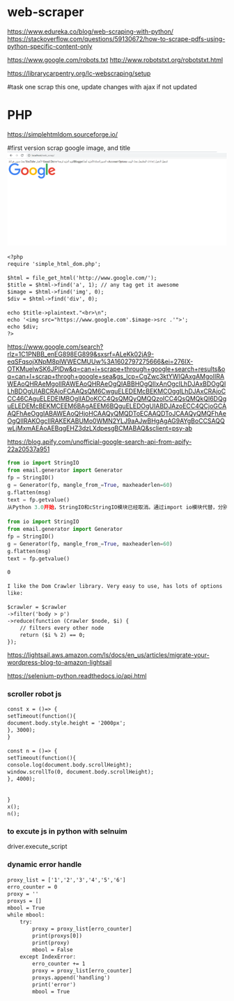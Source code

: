 # web-scraper
https://www.edureka.co/blog/web-scraping-with-python/
https://stackoverflow.com/questions/59130672/how-to-scrape-pdfs-using-python-specific-content-only

https://www.google.com/robots.txt
http://www.robotstxt.org/robotstxt.html

https://librarycarpentry.org/lc-webscraping/setup

#task one 
scrap this one, update changes with ajax if not updated

# PHP
https://simplehtmldom.sourceforge.io/


#first version scrap google image, and title
<img src='top_scrap.PNG'>


```
<?php
require 'simple_html_dom.php';

$html = file_get_html('http://www.google.com/');
$title = $html->find('a', 1); // any tag get it awesome
$image = $html->find('img', 0);
$div = $html->find('div', 0);

echo $title->plaintext."<br>\n";
echo '<img src="https://www.google.com'.$image->src .'">';
echo $div;
?>
```






https://www.google.com/search?rlz=1C1PNBB_enEG898EG899&sxsrf=ALeKk02jA9-eqSFqsojXNpM8plWWECMUUw%3A1602797275666&ei=276IX-OTKMuelwSK6JPIDw&q=can+i+scrape+through+google+search+results&oq=can+I+scrap+throgh+google+sea&gs_lcp=CgZwc3ktYWIQAxgAMgoIIRAWEAoQHRAeMgoIIRAWEAoQHRAeOgQIABBHOgQIIxAnOgcILhDJAxBDOgQILhBDOgUIABCRAjoFCAAQsQM6CwguELEDEMcBEKMCOggILhDJAxCRAjoCCC46CAguELEDEIMBOgIIADoKCC4QsQMQyQMQQzoICC4QsQMQkQI6DQguELEDEMcBEKMCEEM6BAgAEEM6BQguELEDOgUIABDJAzoECC4QCjoGCAAQFhAeOggIABAWEAoQHjoHCAAQyQMQDToECAAQDToJCAAQyQMQFhAeOgQIIRAKOgcIIRAKEKABUMo0WMN2YLJ9aAJwBHgAgAG9AYgBoCCSAQQwLjMxmAEAoAEBqgEHZ3dzLXdpesgBCMABAQ&sclient=psy-ab



https://blog.apify.com/unofficial-google-search-api-from-apify-22a20537a951

```python
from io import StringIO
from email.generator import Generator
fp = StringIO()
g = Generator(fp, mangle_from_=True, maxheaderlen=60)
g.flatten(msg)
text = fp.getvalue()
从Python 3.0开始，StringIO和cStringIO模块已经取消。通过import io模块代替，分别使用io.String或io.BytesIO处理文本和数据。从Python 3邮件流文档能看到相关实现StringIO的代码为：

from io import StringIO
from email.generator import Generator
fp = StringIO()
g = Generator(fp, mangle_from_=True, maxheaderlen=60)
g.flatten(msg)
text = fp.getvalue()
```
```
0

I like the Dom Crawler library. Very easy to use, has lots of options like:

$crawler = $crawler
->filter('body > p')
->reduce(function (Crawler $node, $i) {
    // filters every other node
    return ($i % 2) == 0;
});
```
https://lightsail.aws.amazon.com/ls/docs/en_us/articles/migrate-your-wordpress-blog-to-amazon-lightsail


https://selenium-python.readthedocs.io/api.html


### scroller robot js



```
const x = ()=> {
setTimeout(function(){
document.body.style.height = '2000px';
}, 3000);
}

const n = ()=> {
setTimeout(function(){
console.log(document.body.scrollHeight);
window.scrollTo(0, document.body.scrollHeight);
}, 4000);


}
x();
n();

```
### to excute js in python with selnuim 
 driver.execute_script
 
 
### dynamic error handle

```
proxy_list = ['1','2','3','4','5','6']
erro_counter = 0
proxy = ''
proxys = []
mbool = True
while mbool:
    try:
        proxy = proxy_list[erro_counter]
        print(proxys[0])
        print(proxy)
        mbool = False
    except IndexError:
        erro_counter += 1
        proxy = proxy_list[erro_counter]
        proxys.append('handling')
        print('error')
        mbool = True
```
